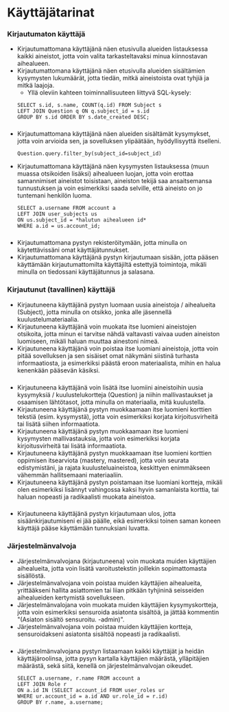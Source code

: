 # Käyttäjätarinat

### Kirjautumaton käyttäjä

* Kirjautumattomana käyttäjänä näen etusivulla alueiden listauksessa kaikki aineistot, jotta voin valita tarkasteltavaksi minua kiinnostavan aihealueen.
* Kirjautumattomana käyttäjänä näen etusivulla alueiden sisältämien kysymysten lukumäärät, jotta tiedän, mitkä aineistoista ovat tyhjiä ja mitkä laajoja.
  * Yllä oleviin kahteen toiminnallisuuteen liittyvä SQL-kysely:
  ```
  SELECT s.id, s.name, COUNT(q.id) FROM Subject s 
  LEFT JOIN Question q ON q.subject_id = s.id 
  GROUP BY s.id ORDER BY s.date_created DESC;
  ```

###

* Kirjautumattomana käyttäjänä näen alueiden sisältämät kysymykset, jotta voin arvioida sen, ja sovelluksen ylipäätään, hyödyllisyyttä itselleni.
  ```
  Question.query.filter_by(subject_id=subject_id)
  ```
* Kirjautumattomana käyttäjänä näen kysymysten listauksessa (muun muassa otsikoiden lisäksi) aihealueen luojan, jotta voin erottaa samannimiset aineistot toisistaan, aineiston tekijä saa ansaitsemansa tunnustuksen ja voin esimerkiksi saada selville, että aineisto on jo tuntemani henkilön luoma.
  ```
  SELECT a.username FROM account a
  LEFT JOIN user_subjects us
  ON us.subject_id = *halutun aihealueen id*
  WHERE a.id = us.account_id;
  ```

###

* Kirjautumattomana pystyn rekisteröitymään, jotta minulla on käytettävissäni omat käyttäjätunnukset.
* Kirjautumattomana käyttäjänä pystyn kirjautumaan sisään, jotta pääsen käyttämään kirjautumattomilta käyttäjiltä estettyjä toimintoja, mikäli minulla on tiedossani käyttäjätunnus ja salasana.

### Kirjautunut (tavallinen) käyttäjä

* Kirjautuneena käyttäjänä pystyn luomaan uusia aineistoja / aihealueita (Subject), jotta minulla on otsikko, jonka alle jäsennellä kuulustelumateriaalia.
* Kirjautuneena käyttäjänä voin muokata itse luomieni aineistojen otsikoita, jotta minun ei tarvitse nähdä valtavasti vaivaa uuden aineiston luomiseen, mikäli haluan muuttaa ainestoni nimeä.
* Kirjautuneena käyttäjänä voin poistaa itse luomiani aineistoja, jotta voin pitää sovelluksen ja sen sisäiset omat näkymäni siistinä turhasta informaatiosta, ja esimerkiksi päästä eroon materiaalista, mihin en halua kenenkään pääsevän käsiksi.

###

* Kirjautuneena käyttäjänä voin lisätä itse luomiini aineistoihin uusia kysymyksiä / kuulustelukortteja (Question) ja niihin mallivastaukset ja osaamisen lähtötasot, jotta minulla on materiaalia, mitä kuulustella.
* Kirjautuneena käyttäjänä pystyn muokkaamaan itse luomieni korttien tekstiä (esim. kysymystä), jotta voin esimerkiksi korjata kirjoitusvirheitä tai lisätä siihen informaatiota.
* Kirjautuneena käyttäjänä pystyn muokkaamaan itse luomieni kysymysten mallivastauksia, jotta voin esimerkiksi korjata kirjoitusvirheitä tai lisätä informaatiota.
* Kirjautuneena käyttäjänä pystyn muokkaamaan itse luomieni korttien oppimisen itsearviota (mastery, mastered), jotta voin seurata edistymistäni, ja rajata kuulusteluaineistoa, keskittyen enimmäkseen vähemmän hallitsemaani materiaaliin.
* Kirjautuneena käyttäjänä pystyn poistamaan itse luomiani kortteja, mikäli olen esimerkiksi lisännyt vahingossa kaksi hyvin samanlaista korttia, tai haluan nopeasti ja radikaalisti muokata aineistoa.

###

* Kirjautuneena käyttäjänä pystyn kirjautumaan ulos, jotta sisäänkirjautumiseni ei jää päälle, eikä esimerkiksi toinen saman koneen käyttäjä pääse käyttämään tunnuksiani luvatta.


### Järjestelmänvalvoja

* Järjestelmänvalvojana (kirjautuneena) voin muokata muiden käyttäjien aihealueita, jotta voin lisätä varoitustekstin joillekin sopimattomasta sisällöstä.
* Järjestelmänvalvojana voin poistaa muiden käyttäjien aihealueita, yrittääkseni hallita asiattomien tai liian pitkään tyhjininä seisseiden aihealueiden kertymistä sovellukseen.
* Järjestelmänvalojana voin muokata muiden käyttäjien kysymyskortteja, jotta voin esimerkiksi sensuroida asiatonta sisältöä, ja jättää kommentin "(Asiaton sisältö sensuroitu. -admin)".
* Järjestelmänvalvojana voin poistaa muiden käyttäjien kortteja, sensuroidakseni asiatonta sisältöä nopeasti ja radikaalisti.

###

* Järjestelmänvalvojana pystyn listaamaan kaikki käyttäjät ja heidän käyttäjäroolinsa, jotta pysyn kartalla käyttäjien määrästä, ylläpitäjien määrästä, sekä siitä, kenellä on järjestelmänvalvojan oikeudet.
  ```
  SELECT a.username, r.name FROM account a
  LEFT JOIN Role r 
  ON a.id IN (SELECT account_id FROM user_roles ur 
  WHERE ur.account_id = a.id AND ur.role_id = r.id)
  GROUP BY r.name, a.username;
  ```